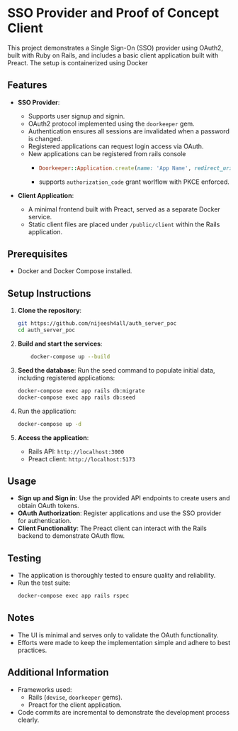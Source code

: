 # SSO Provider and Proof of Concept Client

This project demonstrates a Single Sign-On (SSO) provider using OAuth2, built with Ruby on Rails, and includes a basic client application built with Preact. The setup is containerized using Docker

## Features
- **SSO Provider**:
  - Supports user signup and signin.
  - OAuth2 protocol implemented using the `doorkeeper` gem.
  - Authentication ensures all sessions are invalidated when a password is changed.
  - Registered applications can request login access via OAuth.
  - New applications can be registered from rails console
    - ```ruby 
      Doorkeeper::Application.create(name: 'App Name', redirect_uri: 'http://localhost:3000')
      ```
    - supports `authorization_code` grant worlflow with PKCE enforced.

- **Client Application**:
  - A minimal frontend built with Preact, served as a separate Docker service.
  - Static client files are placed under `/public/client` within the Rails application.

## Prerequisites
- Docker and Docker Compose installed.

## Setup Instructions
1. **Clone the repository**:
   ```bash
   git https://github.com/nijeesh4all/auth_server_poc
   cd auth_server_poc
   ```

2. **Build and start the services**:
   ```bash
       docker-compose up --build
   ```

3. **Seed the database**:
   Run the seed command to populate initial data, including registered applications:
   ```bash
   docker-compose exec app rails db:migrate
   docker-compose exec app rails db:seed
   ```
4. Run the application:
   ```bash
   docker-compose up -d
   ```

5. **Access the application**:
   - Rails API: `http://localhost:3000`
   - Preact client: `http://localhost:5173`

## Usage
- **Sign up and Sign in**: Use the provided API endpoints to create users and obtain OAuth tokens.
- **OAuth Authorization**: Register applications and use the SSO provider for authentication.
- **Client Functionality**: The Preact client can interact with the Rails backend to demonstrate OAuth flow.

## Testing
- The application is thoroughly tested to ensure quality and reliability.
- Run the test suite:
   ```bash
   docker-compose exec app rails rspec
   ```

## Notes
- The UI is minimal and serves only to validate the OAuth functionality.
- Efforts were made to keep the implementation simple and adhere to best practices.

## Additional Information
- Frameworks used:
  - Rails (`devise`, `doorkeeper` gems).
  - Preact for the client application.
- Code commits are incremental to demonstrate the development process clearly.
